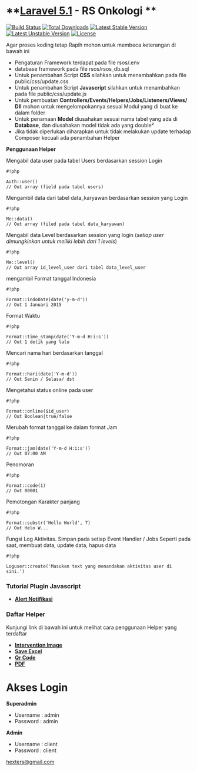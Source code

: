 # **[Laravel 5.1](http://laravel.com/docs/5.0/) - RS Onkologi ** #

[![Build Status](https://travis-ci.org/laravel/framework.svg)](https://travis-ci.org/laravel/framework)
[![Total Downloads](https://poser.pugx.org/laravel/framework/d/total.svg)](https://packagist.org/packages/laravel/framework)
[![Latest Stable Version](https://poser.pugx.org/laravel/framework/v/stable.svg)](https://packagist.org/packages/laravel/framework)
[![Latest Unstable Version](https://poser.pugx.org/laravel/framework/v/unstable.svg)](https://packagist.org/packages/laravel/framework)
[![License](https://poser.pugx.org/laravel/framework/license.svg)](https://packagist.org/packages/laravel/framework)


Agar proses koding tetap Rapih mohon untuk membeca keterangan di bawah ini

* Pengaturan Framework terdapat pada file rsos/.env
* database framework pada file rsos/rsos_db.sql
* Untuk penambahan Script **CSS** silahkan untuk menambahkan pada file public/css/update.css
* Untuk penambahan Script **Javascript** silahkan untuk menambahkan pada file public/css/update.js
* Untuk pembuatan **Controllers/Events/Helpers/Jobs/Listeners/Views/ Dll** mohon untuk mengelompokannya sesuai Modul yang di buat ke dalam folder
* Untuk penamaan **Model** diusahakan sesuai nama tabel yang ada di **Database**, dan diusahakan model tidak ada yang double²
* Jika tidak diperlukan diharapkan untuk tidak melakukan update terhadap Composer kecuali ada penambahan Helper

**Penggunaan Helper**

Mengabil data user pada tabel Users berdasarkan session Login

```
#!php

Auth::user()
// Out array (field pada tabel users)
```

Mengambil data dari tabel data_karyawan berdasarkan session yang Login

```
#!php

Me::data()
// Out array (filed pada tabel data_karyawan)
```

Mengabil data Level berdasarkan session yang login (*setiap user dimungkinkan untuk meiliki lebih dari 1 levels*)

```
#!php

Me::level()
// Out array id_level_user dari tabel data_level_user
```
mengambil Format tanggal Indonesia

```
#!php

Format::indoDate(date('y-m-d'))
// Out 1 Januari 2015
```

Format Waktu 


```
#!php

Format::time_stamp(date('Y-m-d H:i:s'))
// Out 1 detik yang lalu
```

Mencari nama hari berdasarkan tanggal


```
#!php

Format::hari(date('Y-m-d'))
// Out Senin / Selasa/ dst
```

Mengetahui status online pada user


```
#!php

Format::online($id_user)
// Out Boolean|true/false
```

Merubah format tanggal ke dalam format Jam

```
#!php

Format::jam(date('Y-m-d H:i:s'))
// Out 07:00 AM
```

Penomoran

```
#!php

Format::code(1)
// Out 00001
```

Pemotongan Karakter panjang

```
#!php

Format::substr('Hello World', 7)
// Out Helo W...
```

Fungsi Log Aktivitas.
Simpan pada setiap Event Handler / Jobs Seperti pada saat, membuat data, update data, hapus data

```
#!php

Loguser::create('Masukan text yang menandakan aktivitas user di sini.')

```



### **Tutorial Plugin Javascript** ###

* [**Alert Notifikasi**](http://t4t5.github.io/sweetalert/)


### **Daftar Helper** ###

Kunjungi link di bawah ini untuk melihat cara penggunaan Helper yang terdaftar

* [**Intervention Image**](http://image.intervention.io/)
* [**Save Excel**](http://www.maatwebsite.nl/laravel-excel/docs)
* [**Qr Code**](https://github.com/SimpleSoftwareIO/simple-qrcode)
* [**PDF**](https://github.com/barryvdh/laravel-dompdf)

# **Akses Login** #

**Superadmin**

* Username : admin
* Password : admin

**Admin**

* Username : client
* Password : client


hexters@gmail.com
